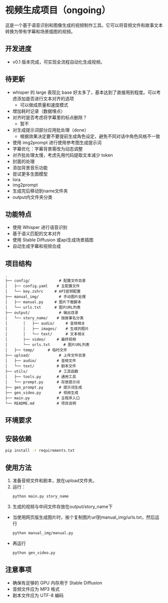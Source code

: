 # 视频生成项目（ongoing）

这是一个基于语音识别和图像生成的视频制作工具。它可以将音频文件和故事文本转换为带有字幕和场景插图的视频。

## 开发进度

- v0.1 版本完成，可实现全流程自动化生成视频。

## 待更新

- whisper 的 large 表现比 base 好太多了，基本达到了直接用到程度。可以考虑添加是否进行文本对齐的选项
  - 可以做成质量和速度模式
- 增加耗时记录（数据埋点）
- 对齐时是否考虑将字幕里的标点删除？
  - 暂不
- 对生成提示词部分应用批处理（done）
  - 根据效果决定要不要提前生成角色设定，避免不同对话中角色风格不一致
- 使用 img2prompt 进行使用参考图生成提示词
- 字幕优化：字幕背景需改为动态调整
- 对齐批处理太慢，考虑先用代码提取文本减少 token
- 封面的处理
- 添加背景音乐功能
- 尝试更多生图模型
- lora
- img2prompt
- 生成完后移动到name文件夹
- output内文件夹分类

## 功能特点

- 使用 Whisper 进行语音识别
- 基于语义匹配的文本对齐
- 使用 Stable Diffusion 或api生成场景插图
- 自动生成字幕和视频合成

## 项目结构

```
.
├── config/             # 配置文件目录
│   ├── config.yaml    # 主配置文件
│   └── key.zshrc     # API密钥配置
├── manual_img/         # 手动图片处理
│   ├── manual.py     # 图片下载脚本
│   └── urls.txt      # 图片URL列表
├── output/             # 输出目录
│   └── story_name/    # 按故事名分类
│       │   ├── audio/     # 音频相关
│       │   ├── images/    # 生成的图片
│       │   └── text/      # 文本相关
│       ├── video/     # 最终视频
│       └── urls.txt      # 图片URL列表
│   ├── temp/      # 临时文件
├── upload/             # 上传文件目录
│   ├── audio/         # 音频文件
│   └── text/          # 剧本文件
├── utils/              # 工具函数
│   ├── tools.py       # 通用工具
│   └── prompt.py      # 存放提示词
├── gen_prompt.py       # 提示词生成
├── gen_video.py        # 视频生成
├── main.py            # 主程序入口
└── README.md          # 项目说明
```

## 环境要求

## 安装依赖

```bash
pip install -r requirements.txt
```

## 使用方法

1. 准备音频文件和剧本，放在upload文件夹。
2. 运行：
   ```bash
   python main.py story_name
   ```
3. 生成的视频与中间文件存放在output/story_name下

- 当使用网页版生成图片时，挨个复制图片url到manual_img/urls.txt，然后运行
  ```bash
  python manual_img/manual.py
  ```
- 再运行
    ```bash
  python gen_video.py
  ```

## 注意事项

- 确保有足够的 GPU 内存用于 Stable Diffusion
- 音频文件应为 MP3 格式
- 剧本文件应为 UTF-8 编码
